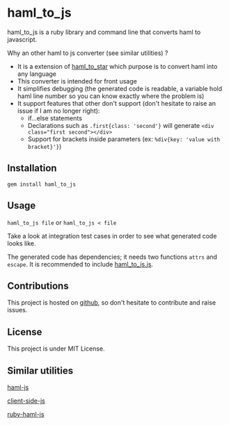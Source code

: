 haml_to_js
=========

haml_to_js is a ruby library and command line that converts haml to javascript.

Why an other haml to js converter (see similar utilities) ?
* It is a extension of [haml_to_star](https://github.com/sdrdis/haml_to_star) which purpose is to convert haml into any language
* This converter is intended for front usage
* It simplifies debugging (the generated code is readable, a variable hold haml line number so you can know exactly where the problem is)
* It support features that other don't support (don't hesitate to raise an issue if I am no longer right):
  * if...else statements
  * Declarations such as `.first{class: 'second'}` will generate `<div class="first second"></div>`
  * Support for brackets inside parameters (ex: `%div{key: 'value with bracket}'}`)

Installation
------------

`gem install haml_to_js`

Usage
-----

`haml_to_js file` or `haml_to_js < file`

Take a look at integration test cases in order to see what generated code looks like.

The generated code has dependencies; it needs two functions `attrs` and `escape`. It is recommended to include [haml_to_js.js](https://github.com/sdrdis/haml_to_js/blob/master/js/haml_to_js.js).

Contributions
-------------

This project is hosted on [github](https://github.com/sdrdis/haml_to_js), so don't hesitate to contribute and raise issues.

License
-------

This project is under MIT License.

Similar utilities
-----------------

[haml-js](https://github.com/creationix/haml-js)

[client-side-js](https://github.com/uglyog/clientside-haml-js)

[ruby-haml-js](https://github.com/dnagir/ruby-haml-js)
